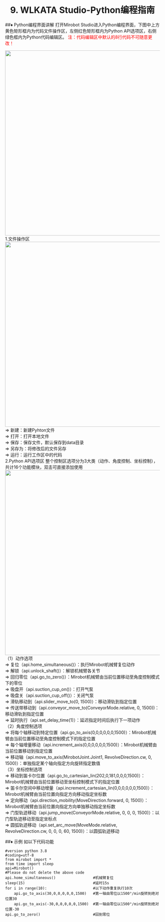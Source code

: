 # <center>9. WLKATA Studio-Python编程指南</center>
##&diams; Python编程界面讲解
打开Mirobot Studio进入Python编程界面，下图中上方黄色矩形框内为代码文件操作区，左侧红色矩形框内为Python API选项区，右侧绿色框内为Python代码编辑区。
<font color="red">注：代码编辑区中默认的8行代码不可随意更改！</font>
<center><img src="http://lin88zhang.gitee.io/image/8/8-1.png" width="600"  > </center>
1.文件操作区
<center><img src="http://lin88zhang.gitee.io/image/8/8-2.png" width="600"  > </center>
&rArr; 新建：新建Pyhton文件<br/>
&rArr; 打开：打开本地文件<br/>
&rArr; 保存：保存文件，默认保存到data目录<br/>
&rArr; 另存为：将修改后的文件另存<br/>
&rArr; 运行：运行工作区中的代码<br/>
2.Python API选项区
整个控制区选项分为3大类（动作、角度控制、坐标控制），共计16个功能模块，双击可直接添加使用
<center><img src="http://lin88zhang.gitee.io/image/8/8-3.png" width="600"  > </center>
（1）动作选项<br/>
&rArr; 复位（api.home_simultaneous()）：执行Mirobot机械臂复位动作<br/>
&rArr; 解锁（api.unlock_shaft()）：解锁机械臂各关节<br/>
&rArr; 回归零位（api.go_to_zero()）：Mirobot机械臂由当前位置移动至角度控制模式下的零位<br/>
&rArr; 吸盘开（api.suction_cup_on()）：打开气泵<br/>
&rArr; 吸盘关（api.suction_cup_off()）：关闭气泵<br/>
&rArr; 滑轨移动到（api.slider_move_to(0, 1500)）：移动滑轨到指定位置<br/>
&rArr; 传送带移动到（api.conveyor_move_to(ConveyorMode.relative, 0, 1500))：移动滑轨到指定位置<br/>
&rArr; 延时执行（api.set_delay_time(1)）：延迟指定时间后执行下一项动作<br/>
（2）角度控制选项<br/>
&rArr; 将每个轴移动到特定位置（api.go_to_axis(0,0,0,0,0,0,1500)）：Mirobot机械臂由当前位置移动至角度控制模式下的指定位置<br/>
&rArr; 每个轴增量移动（api.increment_axis(0,0,0,0,0,0,1500)）：Mirobot机械臂由当前位置移动到指定位置<br/>
&rArr; 移动轴（api.move_to_axis(MirobotJoint.Joint1, RevolveDirection.cw, 0, 1500)）：单独指定某个轴向指定方向旋转指定数值<br/>
（3）坐标控制选项<br/>
&rArr; 移动到笛卡尔位置（api.go_to_cartesian_lin(202,0,181,0,0,0,1500)）：Mirobot机械臂由当前位置移动至坐标控制模式下的指定位置<br/>
&rArr; 笛卡尔空间中移动增量（api.increment_cartesian_lin(0,0,0,0,0,0,1500)）：Mirobot机械臂由当前位置向指定方向移动指定坐标数<br/>
&rArr; 定向移动（api.direction_mobility(MoveDirection.forward, 0, 1500)）：Mirobot机械臂由当前位置向指定方向单独移动指定坐标数<br/>
&rArr; 门型轨迹移动（api.jump_move(ConveyorMode.relative, 0, 0, 0, 1500)）：以门型轨迹移动至指定坐标点<br/>
&rArr; 圆弧轨迹移动（api.set_arc_move(MoveMode.relative, RevolveDirection.cw, 0, 0, 0, 60, 1500)）：以圆弧轨迹移动<br/>

##&diams; 示例
如以下代码功能
```
#version python 3.8
#coding=utf-8
from mirobot import *
from time import sleep
api=Mirobot()
#Please do not delete the above code
api.home_simultaneous()                 #机械臂复位
sleep(15)                               #延时15s
for i in range(10):                     #以下动作重复执行10次
    api.go_to_axis(30,0,0,0,0,0,1500)   #第一轴由零位以1500°/min旋转到绝对位置30
    api.go_to_axis(-30,0,0,0,0,0,1500)  #第一轴由零位以1500°/min旋转到绝对位置-30
api.go_to_zero()                        #回到零位
```


